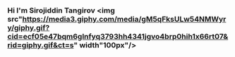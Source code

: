 ### Hi I'm Sirojiddin Tangirov <img src"https://media3.giphy.com/media/gM5qFksULw54NMWyry/giphy.gif?cid=ecf05e47bqm6glnfyq3793hh4341jgvo4brp0hih1x66rt07&rid=giphy.gif&ct=s" width"100px"/>

